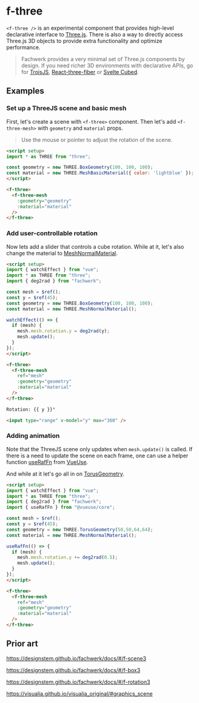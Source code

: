 # f-three

`<f-three />` is an experimental component that provides high-level declarative interface to [Three.js](https://threejs.org/). There is also a way to directly access Three.js 3D objects to provide extra functionality and optimize performance.

> Fachwerk provides a very minimal set of Three.js components by design. If you need richer 3D environments with declarative APIs, go for [TroisJS](https://troisjs.github.io/), [React-three-fiber](https://docs.pmnd.rs/react-three-fiber/getting-started/introduction) or [Svelte Cubed](https://svelte-cubed.vercel.app/).

## Examples

### Set up a ThreeJS scene and basic mesh

First, let's create a scene with `<f-three>` component. Then let's add `<f-three-mesh>` with `geometry` and `material` props.

> <Icon name="hand-finger" /> Use the mouse or pointer to adjust the rotation of the scene.

```md
<script setup>
import * as THREE from "three";

const geometry = new THREE.BoxGeometry(100, 100, 100);
const material = new THREE.MeshBasicMaterial({ color: 'lightblue' });
</script>

<f-three>
  <f-three-mesh
    :geometry="geometry"
    :material="material"
  />
</f-three>
```

### Add user-controllable rotation

Now lets add a slider that controls a cube rotation. While at it, let's also change the material to [MeshNormalMaterial](https://threejs.org/docs/#api/en/materials/MeshNormalMaterial).

```md
<script setup>
import { watchEffect } from "vue";
import * as THREE from "three";
import { deg2rad } from "fachwerk";

const mesh = $ref();
const y = $ref(45);
const geometry = new THREE.BoxGeometry(100, 100, 100);
const material = new THREE.MeshNormalMaterial();

watchEffect(() => {
  if (mesh) {
    mesh.mesh.rotation.y = deg2rad(y);
    mesh.update();
  }
});
</script>

<f-three>
  <f-three-mesh
    ref="mesh"
    :geometry="geometry"
    :material="material"
  />
</f-three>

Rotation: {{ y }}°

<input type="range" v-model="y" max="360" />
```

### Adding animation

Note that the ThreeJS scene only updates when `mesh.update()` is called. If there is a need to update the scene on each frame, one can use a helper function [useRafFn](https://vueuse.org/core/useraffn/) from [VueUse](https://vueuse.org).

And while at it let's go all in on [TorusGeometry](https://threejs.org/docs/#api/en/geometries/TorusGeometry).

```md
<script setup>
import { watchEffect } from "vue";
import * as THREE from "three";
import { deg2rad } from "fachwerk";
import { useRafFn } from "@vueuse/core";

const mesh = $ref();
const y = $ref(45);
const geometry = new THREE.TorusGeometry(50,50,64,64);
const material = new THREE.MeshNormalMaterial();

useRafFn(() => {
  if (mesh) {
    mesh.mesh.rotation.y += deg2rad(0.5);
    mesh.update();
  }
});
</script>

<f-three>
  <f-three-mesh
    ref="mesh"
    :geometry="geometry"
    :material="material"
  />
</f-three>
```

## Prior art

https://designstem.github.io/fachwerk/docs/#/f-scene3

https://designstem.github.io/fachwerk/docs/#/f-box3

https://designstem.github.io/fachwerk/docs/#/f-rotation3

https://visualia.github.io/visualia_original/#graphics_scene
